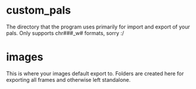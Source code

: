 # custom_pals

The directory that the program uses primarily for import and export of your pals. Only supports chr###_w# formats, sorry :/

# images

This is where your images default export to. Folders are created here for exporting all frames and otherwise left standalone.